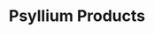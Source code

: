 ---
title: "Psyllium Products"
slug: "psyllium-products"
draft: false
# page title background image
page_header_bg: "/images/banner/subheader.jpg"
# meta description
description : "This is meta description."
---